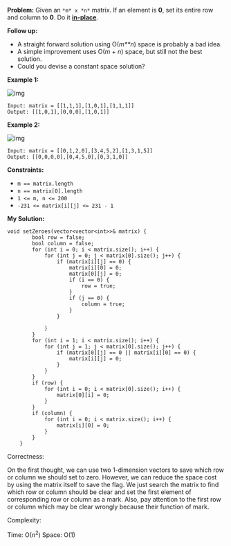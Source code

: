 **Problem:**
Given an `*m* x *n*` matrix. If an element is **0**, set its entire row and column to **0**. Do it [**in-place**](https://en.wikipedia.org/wiki/In-place_algorithm).

**Follow up:**

- A straight forward solution using O(*m**n*) space is probably a bad idea.
- A simple improvement uses O(*m* + *n*) space, but still not the best solution.
- Could you devise a constant space solution?

 

**Example 1:**

![img](https://assets.leetcode.com/uploads/2020/08/17/mat1.jpg)

```
Input: matrix = [[1,1,1],[1,0,1],[1,1,1]]
Output: [[1,0,1],[0,0,0],[1,0,1]]
```

**Example 2:**

![img](https://assets.leetcode.com/uploads/2020/08/17/mat2.jpg)

```
Input: matrix = [[0,1,2,0],[3,4,5,2],[1,3,1,5]]
Output: [[0,0,0,0],[0,4,5,0],[0,3,1,0]]
```

 

**Constraints:**

- `m == matrix.length`
- `n == matrix[0].length`
- `1 <= m, n <= 200`
- `-231 <= matrix[i][j] <= 231 - 1`

**My Solution:**
```
void setZeroes(vector<vector<int>>& matrix) {
        bool row = false;
        bool column = false;
        for (int i = 0; i < matrix.size(); i++) {
            for (int j = 0; j < matrix[0].size(); j++) {
                if (matrix[i][j] == 0) {
                    matrix[i][0] = 0;
                    matrix[0][j] = 0;
                    if (i == 0) {
                        row = true;
                    }
                    if (j == 0) {
                        column = true;
                    }
                }
                
            }
        }
        for (int i = 1; i < matrix.size(); i++) {
            for (int j = 1; j < matrix[0].size(); j++) {
                if (matrix[0][j] == 0 || matrix[i][0] == 0) {
                    matrix[i][j] = 0;
                }
            }
        }
        if (row) {
            for (int i = 0; i < matrix[0].size(); i++) {
                matrix[0][i] = 0;
            }
        }
        if (column) {
            for (int i = 0; i < matrix.size(); i++) {
                matrix[i][0] = 0;
            }
        }
    }
```
Correctness:

On the first thought, we can use two 1-dimension vectors to save which row or column we should set to zero. However, we can reduce the space cost by using the matrix itself to save the flag. We just search the matrix to find which row or column should be clear and set the first element of corresponding row or column as a mark. Also, pay attention to the first row or column which may be clear wrongly because their function of mark.

Complexity:

Time: O($n^2$)
Space: O(1)